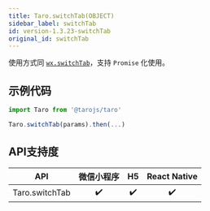 ```yaml
---
title: Taro.switchTab(OBJECT)
sidebar_label: switchTab
id: version-1.3.23-switchTab
original_id: switchTab
---
```



使用方式同 [`wx.switchTab`](https://developers.weixin.qq.com/miniprogram/dev/api/wx.switchTab.html)，支持 `Promise` 化使用。

## 示例代码

```jsx
import Taro from '@tarojs/taro'

Taro.switchTab(params).then(...)
```



## API支持度


| API | 微信小程序 | H5 | React Native |
| :-: | :-: | :-: | :-: |
| Taro.switchTab | ✔️ | ✔️ | ✔️ |

